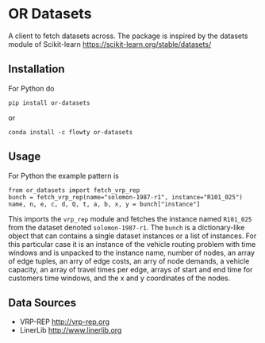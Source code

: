 # OR Datasets

A client to fetch datasets across. The package is inspired by the datasets module of Scikit-learn https://scikit-learn.org/stable/datasets/

## Installation

For Python do

```
pip install or-datasets
```

or

```
conda install -c flowty or-datasets
```

## Usage

For Python the example pattern is

```
from or_datasets import fetch_vrp_rep
bunch = fetch_vrp_rep(name="solomon-1987-r1", instance="R101_025")
name, n, e, c, d, Q, t, a, b, x, y = bunch["instance"]
```

This imports the `vrp_rep` module and fetches the instance named `R101_025` from the dataset denoted `solomon-1987-r1`. The `bunch` is a dictionary-like object that can contains a single dataset instances or a list of instances. For this particular case it is an instance of the vehicle routing problem with time windows and is unpacked to the instance name, number of nodes, an array of edge tuples, an arry of edge costs, an arry of node demands, a vehicle capacity, an array of travel times per edge, arrays of start and end time for customers time windows, and the x and y coordinates of the nodes.

## Data Sources

- VRP-REP http://vrp-rep.org
- LinerLib http://www.linerlib.org
